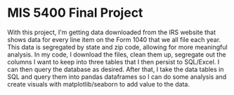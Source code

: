 # MIS 5400 Final Project
With this project, I'm getting data downloaded from the IRS website that shows data for every line item on the Form 1040 that we all file each year. This data is segregated by state and zip code, allowing for more meaningful analysis. In my code, I download the files, clean them up, segregate out the columns I want to keep into three tables that I then persist to SQL/Excel. I can then query the database as desired. 
After that, I take the data tables in SQL and query them into pandas dataframes so I can do some analysis and create visuals with matplotlib/seaborn to add value to the data.

